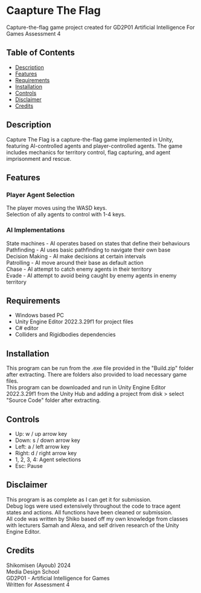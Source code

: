 # Caapture The Flag  
  
Capture-the-flag game project created for GD2P01 Artificial Intelligence For Games Assessment 4  
  
  
## Table of Contents  
  
- [Description](#Description)  
- [Features](#Features)  
- [Requirements](#Requirements)  
- [Installation](#Installation)  
- [Controls](#Controls)  
- [Disclaimer](#Disclaimer)  
- [Credits](#Credits)  
  
  
## Description  
  
Capture The Flag is a capture-the-flag game implemented in Unity, featuring AI-controlled agents and player-controlled agents. The game includes mechanics for territory control, flag capturing, and agent imprisonment and rescue.
  
  
## Features  
  
### Player Agent Selection  
The player moves using the WASD keys.  
Selection of ally agents to control with 1-4 keys.  
  
### AI Implementations  
State machines - AI operates based on states that define their behaviours  
Pathfinding - AI uses basic pathfinding to navigate their own base  
Decision Making - AI make decisions at certain intervals  
Patrolling - AI move around their base as default action  
Chase - AI attempt to catch enemy agents in their territory  
Evade - AI attempt to avoid being caught by enemy agents in enemy territory  
  
  
## Requirements  
  
- Windows based PC  
- Unity Engine Editor 2022.3.29f1 for project files  
- C# editor  
- Colliders and Rigidbodies dependencies  
  
  
## Installation  
  
This program can be run from the .exe file provided in the "Build.zip" folder after extracting. There are folders also provided to load necessary game files.  
This program can be downloaded and run in Unity Engine Editor 2022.3.29f1 from the Unity Hub and adding a project from disk > select "Source Code" folder after extracting.  
  
  
## Controls  
  
- Up: w / up arrow key  
- Down: s / down arrow key  
- Left: a / left arrow key  
- Right: d / right arrow key  
- 1, 2, 3, 4: Agent selections  
- Esc: Pause  
  
  
## Disclaimer  
  
This program is as complete as I can get it for submission.  
Debug logs were used extensively throughout the code to trace agent states and actions. All functions have been cleaned or submission.  
All code was written by Shiko based off my own knowledge from classes with lecturers Samah and Alexa, and self driven research of the Unity Engine Editor.  
  
  
## Credits  
  
Shikomisen (Ayoub) 2024  
Media Design School  
GD2P01 - Artificial Intelligence for Games  
Written for Assessment 4  